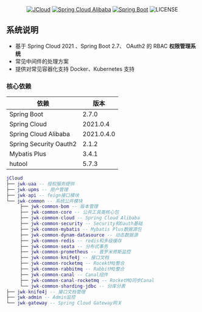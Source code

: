 <div align="center">

[![JCloud](https://img.shields.io/badge/JCloud-0.1.1-success.svg)]()
[![Spring Cloud Alibaba](https://img.shields.io/badge/Spring%20Cloud-2021-blue.svg)](https://github.com/alibaba/spring-cloud-alibaba)
[![Spring Boot](https://img.shields.io/badge/Spring%20Boot-2.7-blue.svg)](https://github.com/spring-projects/spring-boot)
![LICENSE](https://img.shields.io/github/license/63777887/jcloud)

</div>

## 系统说明

- 基于 Spring Cloud 2021 、Spring Boot 2.7、 OAuth2 的 RBAC **权限管理系统**
- 常见中间件的处理方案
- 提供对常见容器化支持 Docker、Kubernetes 支持


### 核心依赖

| 依赖                   | 版本         |
| ---------------------- |------------|
| Spring Boot            | 2.7.0      |
| Spring Cloud           | 2021.0.4   |
| Spring Cloud Alibaba   | 2021.0.4.0 |
| Spring Security Oauth2 | 2.1.2      |
| Mybatis Plus           | 3.4.1      |
| hutool                 | 5.7.3      |


```lua
jCloud
├── jwk-uaa -- 授权服务提供
├── jwk-upms -- 用户管理
├── jwk-api -- feign接口模块
└── jwk-common -- 系统公共模块
     ├── jwk-common-bom -- 版本管理
     ├── jwk-common-core -- 公共工具类核心包
     ├── jwk-common-cloud -- Spring Cloud Alibaba
     ├── jwk-common-security -- Security和Oauth基础
     ├── jwk-common-mybatis -- Mybatis Plus数据源包
     ├── jwk-common-dynam-datasource -- 动态数据源
     ├── jwk-common-redis -- redis和多级缓存
     ├── jwk-common-seata -- 分布式事务
     ├── jwk-common-prometheus -- 普罗米修斯监控
     ├── jwk-common-knife4j -- 接口文档
     ├── jwk-common-rocketmq -- RocektMQ整合
     ├── jwk-common-rabbitmq -- RabbitMQ整合
     ├── jwk-common-canal -- Canal组件
     ├── jwk-common-canal-rocketmq -- RocketMQ同步Canal
     └── jwk-common-sharding-jdbc -- 分库分表
├── jwk-knife4j -- 接口文档管理
├── jwk-admin -- Admin监控
└── jwk-gateway -- Spring Cloud Gateway网关
```